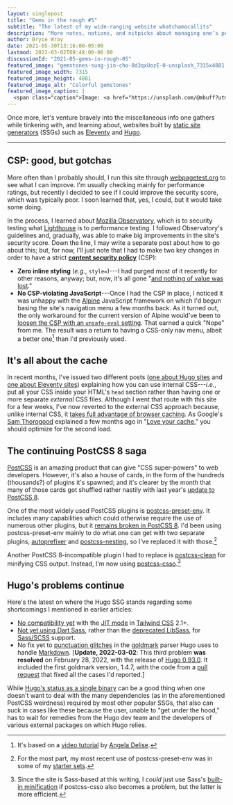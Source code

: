 ```yaml
---
layout: singlepost
title: "Gems in the rough #5"
subtitle: "The latest of my wide-ranging website whatchamacallits"
description: "More notes, notions, and nitpicks about managing one’s personal website."
author: Bryce Wray
date: 2021-05-30T13:16:00-05:00
lastmod: 2022-03-02T09:48:00-06:00
discussionId: "2021-05-gems-in-rough-05"
featured_image: "gemstones-sung-jin-cho-0d3qxUozE-0-unsplash_7315x4881.jpg"
featured_image_width: 7315
featured_image_height: 4881
featured_image_alt: "Colorful gemstones"
featured_image_caption: |
  <span class="caption">Image: <a href="https://unsplash.com/@mbuff?utm_source=unsplash&utm_medium=referral&utm_content=creditCopyText">Sung Jin Cho</a>; <a href="https://unsplash.com/s/photos/gemstones?utm_source=unsplash&utm_medium=referral&utm_content=creditCopyText">Unsplash</a></span>
---
```


Once more, let's venture bravely into the miscellaneous info one gathers while tinkering with, and learning about, websites built by [static site generators](https://jamstack.org/generators) (SSGs) such as [Eleventy](https://11ty.dev) and [Hugo](https://gohugo.io).

---

## CSP: good, but gotchas

More often than I probably should, I run this site through [webpagetest.org](https://webpagetest.org) to see what I can improve. I'm usually checking mainly for performance ratings, but recently I decided to see if I could improve the security score, which was typically poor. I soon learned that, yes, I could, but it would take some doing.

In the process, I learned about [Mozilla Observatory](https://observatory.mozilla.org), which is to security testing what [Lighthouse](https://developers.google.com/web/tools/lighthouse) is to performance testing. I followed Observatory's guidelines and, gradually, was able to make big improvements in the site's security score. Down the line, I may write a separate post about how to go about this; but, for now, I'll just note that I had to make two key changes in order to have a strict [**content security policy**](https://developer.mozilla.org/en-US/docs/Web/HTTP/CSP) (CSP):

- **Zero inline styling** (*e.g.*, `style=`)---I had purged most of it recently for other reasons, anyway; but, now, it's all gone "[and nothing of value was lost](https://english.stackexchange.com/questions/5679/what-is-the-origin-of-the-phrase-and-nothing-of-value-was-lost)."
- **No CSP-violating JavaScript**---Once I had the CSP in place, I noticed it was unhappy with the [Alpine](https://github.com/alpinejs/alpine) JavaScript framework on which I'd begun basing the site's navigation menu a few months back. As it turned out, the only workaround for the current version of Alpine would've been to [loosen the CSP with an `unsafe-eval` setting](https://github.com/alpinejs/alpine/issues/237). That earned a quick "Nope" from me. The result was a return to having a CSS-only nav menu, albeit a better one[^newMenu] than I'd previously used.

[^newMenu]:  It's based on a [video tutorial](https://www.youtube.com/watch?v=SIzi9z8mrTk) by [Angela Delise](https://www.angeladelise.com/).

## It's all about the cache

In recent months, I've issued two different posts ([one about Hugo sites](/posts/2021/02/tailwind-head-hugo-pipes/) and [one about Eleventy sites](/posts/2021/03/tailwind-head-eleventy/)) explaining how you can use internal CSS---*i.e.*, put all your CSS inside your HTML's `head` section rather than having one or more separate *external* CSS files. Although I went that route with this site for a few weeks, I've now reverted to the external CSS approach because, unlike internal CSS, it [takes full advantage of browser caching](https://gtmetrix.com/leverage-browser-caching.html). As Google's [Sam Thorogood](https://whistlr.info/) explained a few months ago in "[Love your cache](https://web.dev/love-your-cache/)," you should optimize for the second load.

## The continuing PostCSS 8 saga

[PostCSS](https://postcss.org) is an amazing product that can give "CSS super-powers" to web developers. However, it's also a house of cards, in the form of the hundreds (thousands?) of plugins it's spawned; and it's clearer by the month that many of those cards got shuffled rather nastily with last year's [update to PostCSS 8](https://evilmartians.com/chronicles/postcss-8-plugin-migration).

One of the most widely used PostCSS plugins is [postcss-preset-env](https://preset-env.cssdb.org/). It includes many capabilities which could otherwise require the use of numerous other plugins, but it [remains broken in PostCSS 8](https://github.com/csstools/postcss-preset-env/issues/191). I'd been using postcss-preset-env mainly to do what one can get with two separate plugins, [autoprefixer](https://github.com/postcss/autoprefixer) and [postcss-nesting](https://github.com/csstools/postcss-nesting), so I've replaced it with those.[^presetStarters]

[^presetStarters]: For the most part, my most recent use of postcss-preset-env was in some of my [starter sets](/posts/2021/03/beginners-luck-update/).

Another PostCSS 8-incompatible plugin I had to replace is [postcss-clean](https://github.com/leodido/postcss-clean) for minifying CSS output. Instead, I'm now using [postcss-csso](https://github.com/lahmatiy/postcss-csso).[^sassOnly]

[^sassOnly]: Since the site is Sass-based at this writing, I *could* just use Sass's [built-in minification](https://sass-lang.com/documentation/cli/dart-sass#style) if postcss-csso also becomes a problem, but the latter is more efficient.

## Hugo's problems continue

Here's the latest on where the Hugo SSG stands regarding some shortcomings I mentioned in earlier articles:

- [No compatibility yet](https://github.com/gohugoio/hugo/issues/8343) with the [JIT mode](https://tailwindcss.com/docs/just-in-time-mode) in [Tailwind CSS](https://tailwindcss.com) 2.1+.
- [Not yet using Dart Sass](https://github.com/gohugoio/hugo/issues/8299), rather than the [deprecated LibSass](https://sass-lang.com/blog/libsass-is-deprecated), for [Sass/SCSS](https://sass-lang.com) support.
- No fix yet to [punctuation glitches](https://github.com/yuin/goldmark/issues/180) in the [goldmark](https://github.com/yuin/goldmark) parser Hugo uses to handle [Markdown](https://daringfireball.net/projects/markdown). \[**Update, 2022-03-02**: This third problem **was resolved** on February 28, 2022, with the release of [Hugo 0.93.0](https://github.com/gohugoio/hugo/releases/tag/v0.93.0). It included the first goldmark version, 1.4.7, with the code from a [pull request](https://github.com/yuin/goldmark/pull/280) that fixed all the cases I'd reported.]

While [Hugo's status as a single binary](https://discourse.gohugo.io/t/what-will-2021-bring-for-hugo/31098/5) can be a good thing when one doesn't want to deal with the many dependencies (as in the aforementioned PostCSS weirdness) required by most other popular SSGs, that also can suck in cases like these because the user, unable to "get under the hood," has to wait for remedies from the Hugo dev team and the developers of various external packages on which Hugo relies.
